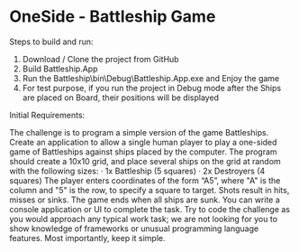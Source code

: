 # OneSide - Battleship Game

Steps to build and run:
1. Download / Clone the project from GitHub
2. Build Battleship.App
3. Run the Battleship\bin\Debug\Battleship.App.exe and Enjoy the game
4. For test purpose, if you run the project in Debug mode after the Ships are placed on Board, their positions will be displayed



Initial Requirements:

The challenge is to program a simple version of the game Battleships. Create an application to allow a
single human player to play a one-sided game of Battleships against ships placed by the computer.
The program should create a 10x10 grid, and place several ships on the grid at random with the
following sizes:
· 1x Battleship (5 squares)
· 2x Destroyers (4 squares)
The player enters coordinates of the form “A5”, where "A" is the column and "5" is the row, to specify a
square to target. Shots result in hits, misses or sinks. The game ends when all ships are sunk.
You can write a console application or UI to complete the task.
Try to code the challenge as you would approach any typical work task; we are not looking for you to
show knowledge of frameworks or unusual programming language features. Most importantly, keep it
simple.


